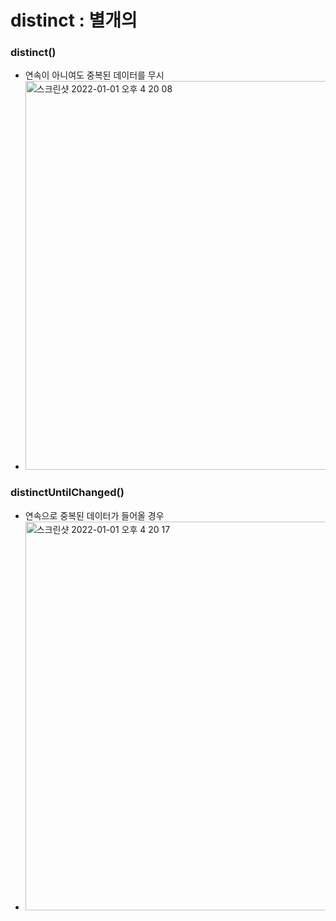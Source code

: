 # distinct : 별개의
### distinct()
* 연속이 아니여도 중복된 데이터를 무시
* <img width="622" alt="스크린샷 2022-01-01 오후 4 20 08" src="https://user-images.githubusercontent.com/51182964/147845877-77aa3acf-009d-4f13-9994-edb365617b19.png">
### distinctUntilChanged()
* 연속으로 중복된 데이터가 들어올 경우
* <img width="622" alt="스크린샷 2022-01-01 오후 4 20 17" src="https://user-images.githubusercontent.com/51182964/147845873-4c6002fd-a798-4408-83a7-204542978b70.png">
